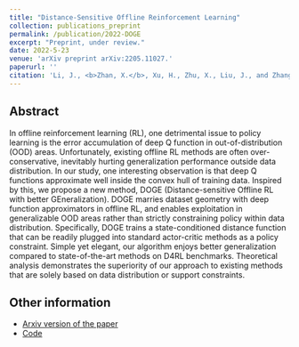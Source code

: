 ```yaml
---
title: "Distance-Sensitive Offline Reinforcement Learning"
collection: publications_preprint
permalink: /publication/2022-DOGE
excerpt: "Preprint, under review."
date: 2022-5-23
venue: 'arXiv preprint arXiv:2205.11027.'
paperurl: ''
citation: 'Li, J., <b>Zhan, X.</b>, Xu, H., Zhu, X., Liu, J., and Zhang, Y. Q. Distance-Sensitive Offline Reinforcement Learning. <i>arXiv preprint arXiv:2205.11027</i>.'
---
```


Abstract
---

In offline reinforcement learning (RL), one detrimental issue to policy learning is the error accumulation of deep Q function in out-of-distribution (OOD) areas. Unfortunately, existing offline RL methods are often over-conservative, inevitably hurting generalization performance outside data distribution. In our study, one interesting observation is that deep Q functions approximate well inside the convex hull of training data. Inspired by this, we propose a new method, DOGE (Distance-sensitive Offline RL with better GEneralization). DOGE marries dataset geometry with deep function approximators in offline RL, and enables exploitation in generalizable OOD areas rather than strictly constraining policy within data distribution. Specifically, DOGE trains a state-conditioned distance function that can be readily plugged into standard actor-critic methods as a policy constraint. Simple yet elegant, our algorithm enjoys better generalization compared to state-of-the-art methods on D4RL benchmarks. Theoretical analysis demonstrates the superiority of our approach to existing methods that are solely based on data distribution or support constraints.

Other information
---
* [Arxiv version of the paper](https://arxiv.org/abs/2205.11027)
* [Code](https://github.com/Facebear-ljx/DOGE)